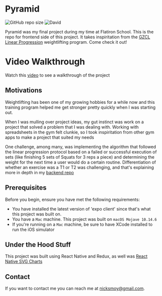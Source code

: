 # Pyramid 

<!--- These are examples. See https://shields.io for others or to customize this set of shields. You might want to include dependencies, project status and licence info here --->
![GitHub repo size](https://img.shields.io/github/repo-size/ohnickmoy/Pyramid_Frontend)
![David](https://img.shields.io/david/ohnickmoy/Pyramid_Frontend)

Pyramid was my final project during my time at Flatiron School. This is the repo for frontend side of this project. It takes inspiritation from the [GZCL Linear Progression](http://swoleateveryheight.blogspot.com/2014/07/the-gzcl-method-simplified_13.html) weightlifting program. Come check it out!

# Video Walkthrough

Watch this [video](https://www.youtube.com/watch?v=-inkiHxGZGI&t=7s) to see a walkthrough of the project

##  Motivations

Weightlifting has been one of my growing hobbies for a while now and this training program helped me get stronger pretty quickly when I was starting out. 

When I was mulling over project ideas, my gut instinct was work on a project that solved a problem that I was dealing with. Working with spreadsheets in the gym felt clunkie, so I took inspiritation from other gym apps to make a project that suited my needs 

One challenge, among many, was implementing the algorithm that followed the linear progression protocol based on a failed or successful execution of sets (like finishing 5 sets of Squats for 3 reps a piece) and determining the weight for the next time a user would do a certain routine. Differentiation of whether an exercise was a T1 or T2 was challenging, and that's explaining more in depth in my [backend repo](https://github.com/ohnickmoy/Pyramid_Backend) 

## Prerequisites

Before you begin, ensure you have met the following requirements:
* You have installed the latest version of 'expo client' since that's what this project was built on.
* You have a `Mac` machine. This project was built on `macOS Mojave 10.14.6`
* If you're running on a `Mac` machine, be sure to have XCode installed to run the iOS simulator

## Under the Hood Stuff

This project was built using React Native and Redux, as well was [React Native SVG Charts](https://github.com/JesperLekland/react-native-svg-charts)

## Contact

If you want to contact me you can reach me at <nicksmoy@gmail.com>.
